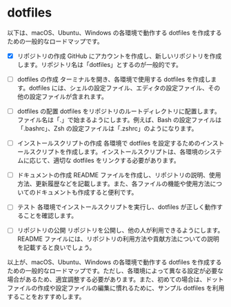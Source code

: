 # dotfiles

以下は、macOS、Ubuntu、Windows の各環境で動作する dotfiles を作成するための一般的なロードマップです。

- [x] リポジトリの作成
GitHub にアカウントを作成し、新しいリポジトリを作成します。リポジトリ名は「dotfiles」とするのが一般的です。

- [ ] dotfiles の作成
ターミナルを開き、各環境で使用する dotfiles を作成します。dotfiles には、シェルの設定ファイル、エディタの設定ファイル、その他の設定ファイルが含まれます。

- [ ] dotfiles の配置
dotfiles をリポジトリのルートディレクトリに配置します。ファイル名は「.」で始まるようにします。例えば、Bash の設定ファイルは「.bashrc」、Zsh の設定ファイルは「.zshrc」のようになります。

- [ ] インストールスクリプトの作成
各環境で dotfiles を設定するためのインストールスクリプトを作成します。インストールスクリプトは、各環境のシステムに応じて、適切な dotfiles をリンクする必要があります。

- [ ] ドキュメントの作成
README ファイルを作成し、リポジトリの説明、使用方法、更新履歴などを記載します。また、各ファイルの機能や使用方法についてのドキュメントも作成すると便利です。

- [ ] テスト
各環境でインストールスクリプトを実行し、dotfiles が正しく動作することを確認します。

- [ ] リポジトリの公開
リポジトリを公開し、他の人が利用できるようにします。README ファイルには、リポジトリの利用方法や貢献方法についての説明を記載すると良いでしょう。

以上が、macOS、Ubuntu、Windows の各環境で動作する dotfiles を作成するための一般的なロードマップです。ただし、各環境によって異なる設定が必要な場合があるため、適宜調整する必要があります。また、初めての場合は、ドットファイルの作成や設定ファイルの編集に慣れるために、サンプル dotfiles を利用することをおすすめします。
